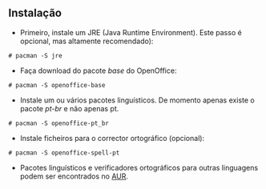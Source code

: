## Instalação

*   Primeiro, instale um JRE (Java Runtime Environment). Este passo é opcional, mas altamente recomendado):

```
# pacman -S jre

```

*   Faça download do pacote _base_ do OpenOffice:

```
# pacman -S openoffice-base

```

*   Instale um ou vários pacotes linguísticos. De momento apenas existe o pacote _pt-br_ e não apenas pt.

```
# pacman -S openoffice-pt_br

```

*   Instale ficheiros para o corrector ortográfico (opcional):

```
# pacman -S openoffice-spell-pt

```

*   Pacotes linguísticos e verificadores ortográficos para outras linguagens podem ser encontrados no [AUR](/index.php/AUR "AUR").